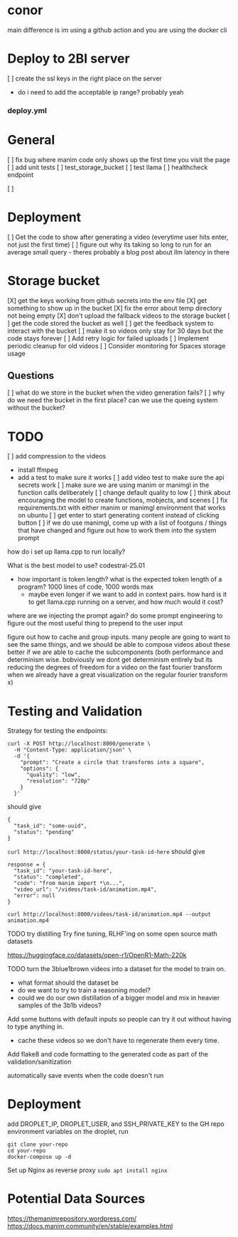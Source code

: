 # conor
main difference is im using a github action and you are using the docker cli 

# Deploy to 2BI server
[ ] create the ssl keys in the right place on the server
- do i need to add the acceptable ip range? probably yeah 
### deploy.yml


# General
[ ] fix bug where manim code only shows up the first time you visit the page
[ ] add unit tests
  [ ] test_storage_bucket
  [ ] test llama
  [ ] healthcheck endpoint

[ ]

# Deployment
[ ] Get the code to show after generating a video (everytime user hits enter, not just the first time)
[ ] figure out why its taking so long to run for an average small query - theres probably a blog post about llm latency in there

# Storage bucket
[X] get the keys working from github secrets into the env file
[X] get something to show up in the bucket 
[X] fix the error about temp directory not being empty
[X] don't upload the fallback videos to the storage bucket
[ ] get the code stored the bucket as well
[ ] get the feedback system to interact with the bucket 
[ ] make it so videos only stay for 30 days but the code stays forever
[ ] Add retry logic for failed uploads
[ ] Implement periodic cleanup for old videos
[ ] Consider monitoring for Spaces storage usage

## Questions
[ ] what do we store in the bucket when the video generation fails?
[ ] why do we need the bucket in the first place? can we use the queing system without the bucket?



# TODO
[ ] add compression to the videos
  - install ffmpeg
  - add a test to make sure it works
[ ] add video test to make sure the api secrets work
[ ] make sure we are using manim or manimgl in the function calls deliberately
[ ] change default quality to low
[ ] think about encouraging the model to create functions, mobjects, and scenes
[ ] fix requirements.txt with either manim or manimgl environment that works on ubuntu
[ ] get enter to start generating content instead of clicking button 
[ ] if we do use manimgl, come up with a list of footguns / things that have changed and figure out how to work them into the system prompt

how do i set up llama.cpp to run locally?

What is the best model to use? codestral-25.01
- how important is token length? what is the expected token length of a program? 1000 lines of code, 1000 words max
    - maybe even longer if we want to add in context pairs. 
how hard is it to get llama.cpp running on a server, and how much would it cost?

where are we injecting the prompt again? do some prompt engineering to figure out the most useful thing to prepend to the user input 

figure out how to cache and group inputs. many people are going to want to see the same things, and we should be able to compose videos about these better if we are able to cache the subcomponents (both performance and determinism wise. bobviously we dont get determinism entirely but its reducing the degrees of freedom for a video on the fast fourier transform when we already have a great visualization on the regular fourier transform x)


# Testing and Validation
Strategy for testing the endpoints:
```
curl -X POST http://localhost:8000/generate \
  -H "Content-Type: application/json" \
  -d '{
    "prompt": "Create a circle that transforms into a square",
    "options": {
      "quality": "low",
      "resolution": "720p"
    }
  }'
```
should give
```
{
  "task_id": "some-uuid",
  "status": "pending"
}
```

`curl http://localhost:8000/status/your-task-id-here`
should give 
```
response = {
  "task_id": "your-task-id-here",
  "status": "completed",
  "code": "from manim import *\n...",
  "video_url": "/videos/task-id/animation.mp4",
  "error": null
}
```

`curl http://localhost:8000/videos/task-id/animation.mp4 --output animation.mp4`    


TODO try distilling 
Try fine tuning, RLHF'ing on some open source math datasets

https://huggingface.co/datasets/open-r1/OpenR1-Math-220k

TODO turn the 3blue1brown videos into a dataset for the model to train on.
- what format should the dataset be
- do we want to try to train a reasoning model?
- could we do our own distillation of a bigger model and mix in heavier samples of the 3b1b videos? 

Add some buttons with default inputs so people can try it out without having to type anything in.
- cache these videos so we don't have to regenerate them every time.

Add flake8 and code formatting to the generated code as part of the validation/sanitization 

automatically save events when the code doesn't run

# Deployment
add DROPLET_IP, DROPLET_USER, and SSH_PRIVATE_KEY to the GH repo environment variables
on the droplet, run 
```
git clone your-repo
cd your-repo
docker-compose up -d
```

Set up Nginx as reverse proxy
`sudo apt install nginx`


# Potential Data Sources
https://themanimrepository.wordpress.com/
https://docs.manim.community/en/stable/examples.html